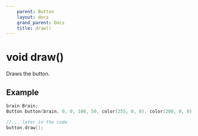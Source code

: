 ```yaml
---
    parent: Button
    layout: docs
    grand_parent: Docs
    title: draw()
---
```


# void draw()

Draws the button.

## Example

```cpp
brain Brain;
Button button(brain, 0, 0, 100, 50, color(255, 0, 0), color(200, 0, 0), "Click me!", 30, 20);

//... later in the code
button.draw();
```

